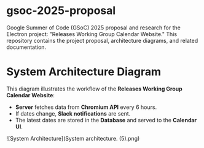 # gsoc-2025-proposal
Google Summer of Code (GSoC) 2025 proposal and research for the Electron project:  "Releases Working Group Calendar Website." This repository contains the project  proposal, architecture diagrams, and related documentation.


# System Architecture Diagram

This diagram illustrates the workflow of the **Releases Working Group Calendar Website**:
- **Server** fetches data from **Chromium API** every 6 hours.
- If dates change, **Slack notifications** are sent.
- The latest dates are stored in the **Database** and served to the **Calendar UI**.

![System Architecture](System architecture. (5).png)
